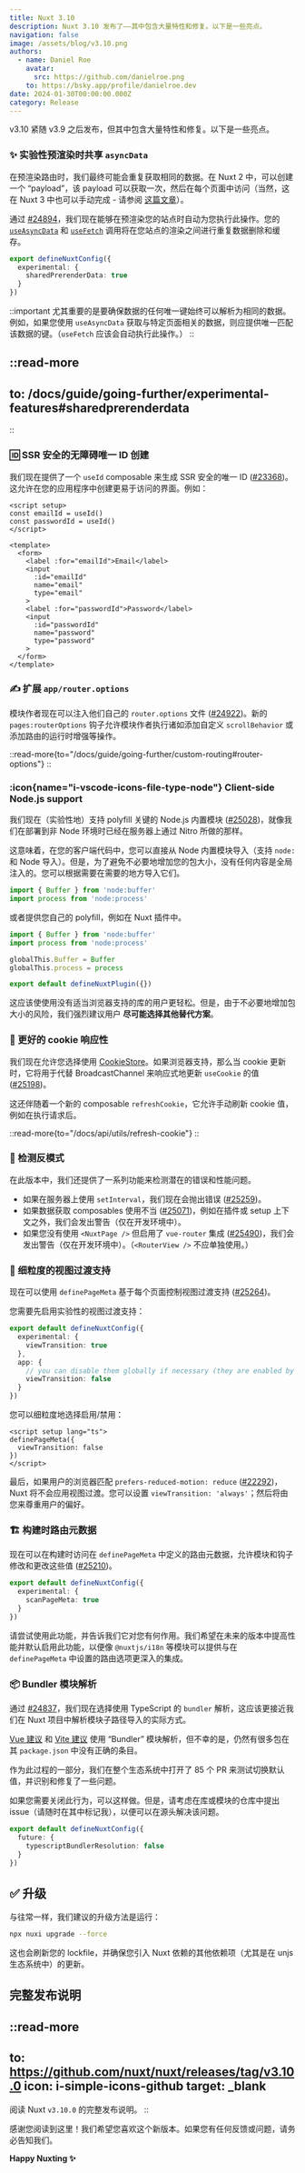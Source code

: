 ```yaml
---
title: Nuxt 3.10
description: Nuxt 3.10 发布了——其中包含大量特性和修复。以下是一些亮点。
navigation: false
image: /assets/blog/v3.10.png
authors:
  - name: Daniel Roe
    avatar:
      src: https://github.com/danielroe.png
    to: https://bsky.app/profile/danielroe.dev
date: 2024-01-30T00:00:00.000Z
category: Release
---
```


v3.10 紧随 v3.9 之后发布，但其中包含大量特性和修复。以下是一些亮点。

### ✨ 实验性预渲染时共享 `asyncData`

在预渲染路由时，我们最终可能会重复获取相同的数据。在 Nuxt 2 中，可以创建一个 “payload”，该 payload 可以获取一次，然后在每个页面中访问（当然，这在 Nuxt 3 中也可以手动完成 - 请参阅 [这篇文章](https://roe.dev/blog/shared-data-nuxt-generate)）。

通过 [#24894](https://github.com/nuxt/nuxt/pull/24894)，我们现在能够在预渲染您的站点时自动为您执行此操作。您的 [`useAsyncData`](/docs/api/composables/use-async-data) 和 [`useFetch`](/docs/api/composables/use-fetch) 调用将在您站点的渲染之间进行重复数据删除和缓存。

```ts [nuxt.config.ts]
export defineNuxtConfig({
  experimental: {
    sharedPrerenderData: true
  }
})
```

::important
尤其重要的是要确保数据的任何唯一键始终可以解析为相同的数据。例如，如果您使用 `useAsyncData` 获取与特定页面相关的数据，则应提供唯一匹配该数据的键。（`useFetch` 应该会自动执行此操作。）
::

::read-more
---
to: /docs/guide/going-further/experimental-features#sharedprerenderdata
---
::

### 🆔 SSR 安全的无障碍唯一 ID 创建

我们现在提供了一个 `useId` composable 来生成 SSR 安全的唯一 ID ([#23368](https://github.com/nuxt/nuxt/pull/23368))。这允许在您的应用程序中创建更易于访问的界面。例如：

```vue [components/MyForm.vue]
<script setup>
const emailId = useId()
const passwordId = useId()
</script>

<template>
  <form>
    <label :for="emailId">Email</label>
    <input
      :id="emailId"
      name="email"
      type="email"
    >
    <label :for="passwordId">Password</label>
    <input
      :id="passwordId"
      name="password"
      type="password"
    >
  </form>
</template>
```

### ✍️ 扩展 `app/router.options`

模块作者现在可以注入他们自己的 `router.options` 文件 ([#24922](https://github.com/nuxt/nuxt/pull/24922))。新的 `pages:routerOptions` 钩子允许模块作者执行诸如添加自定义 `scrollBehavior` 或添加路由的运行时增强等操作。

::read-more{to="/docs/guide/going-further/custom-routing#router-options"}
::

### :icon{name="i-vscode-icons-file-type-node"} Client-side Node.js support

我们现在（实验性地）支持 polyfill 关键的 Node.js 内置模块 ([#25028](https://github.com/nuxt/nuxt/pull/25028))，就像我们在部署到非 Node 环境时已经在服务器上通过 Nitro 所做的那样。

这意味着，在您的客户端代码中，您可以直接从 Node 内置模块导入（支持 `node:` 和 Node 导入）。但是，为了避免不必要地增加您的包大小，没有任何内容是全局注入的。您可以根据需要在需要的地方导入它们。

```ts [some-file.ts]
import { Buffer } from 'node:buffer'
import process from 'node:process'
```

或者提供您自己的 polyfill，例如在 Nuxt 插件中。

```ts [plugins/node.client.ts]
import { Buffer } from 'node:buffer'
import process from 'node:process'

globalThis.Buffer = Buffer
globalThis.process = process

export default defineNuxtPlugin({})
```

这应该使使用没有适当浏览器支持的库的用户更轻松。但是，由于不必要地增加包大小的风险，我们强烈建议用户 **尽可能选择其他替代方案**。

### 🍪 更好的 cookie 响应性

我们现在允许您选择使用 [CookieStore](https://developer.mozilla.org/en-US/docs/Web/API/CookieStore)。如果浏览器支持，那么当 cookie 更新时，它将用于代替 BroadcastChannel 来响应式地更新 `useCookie` 的值 ([#25198](https://github.com/nuxt/nuxt/pull/25198))。

这还伴随着一个新的 composable `refreshCookie`，它允许手动刷新 cookie 值，例如在执行请求后。

::read-more{to="/docs/api/utils/refresh-cookie"}
::

### 🏥 检测反模式

在此版本中，我们还提供了一系列功能来检测潜在的错误和性能问题。

- 如果在服务器上使用 `setInterval`，我们现在会抛出错误 ([#25259](https://github.com/nuxt/nuxt/pull/25259))。
- 如果数据获取 composables 使用不当 ([#25071](https://github.com/nuxt/nuxt/pull/25071))，例如在插件或 setup 上下文之外，我们会发出警告（仅在开发环境中）。
- 如果您没有使用 `<NuxtPage />` 但启用了 `vue-router` 集成 ([#25490](https://github.com/nuxt/nuxt/pull/25490))，我们会发出警告（仅在开发环境中）。（`<RouterView />` 不应单独使用。）

### 🧂 细粒度的视图过渡支持

现在可以使用 `definePageMeta` 基于每个页面控制视图过渡支持 ([#25264](https://github.com/nuxt/nuxt/pull/25264))。

您需要先启用实验性的视图过渡支持：

```ts [nuxt.config.ts]
export default defineNuxtConfig({
  experimental: {
    viewTransition: true
  },
  app: {
    // you can disable them globally if necessary (they are enabled by default)
    viewTransition: false
  }
})
```

您可以细粒度地选择启用/禁用：

```vue [pages/index.vue]
<script setup lang="ts">
definePageMeta({
  viewTransition: false
})
</script>
```

最后，如果用户的浏览器匹配 `prefers-reduced-motion: reduce` ([#22292](https://github.com/nuxt/nuxt/pull/22292))，Nuxt 将不会应用视图过渡。您可以设置 `viewTransition: 'always'`；然后将由您来尊重用户的偏好。

### 🏗️ 构建时路由元数据

现在可以在构建时访问在 `definePageMeta` 中定义的路由元数据，允许模块和钩子修改和更改这些值 ([#25210](https://github.com/nuxt/nuxt/pull/25210))。

```ts [nuxt.config.ts]
export default defineNuxtConfig({
  experimental: {
    scanPageMeta: true
  }
})
```

请尝试使用此功能，并告诉我们它对您有何作用。我们希望在未来的版本中提高性能并默认启用此功能，以便像 `@nuxtjs/i18n` 等模块可以提供与在 `definePageMeta` 中设置的路由选项更深入的集成。

### 📦 Bundler 模块解析

通过 [#24837](https://github.com/nuxt/nuxt/pull/24837)，我们现在选择使用 TypeScript 的 `bundler` 解析，这应该更接近我们在 Nuxt 项目中解析模块子路径导入的实际方式。

[Vue 建议](https://github.com/vuejs/tsconfig/blob/mainz/tsconfig.json#L24-L26) 和 [Vite 建议](https://vitejs.dev/guide/performance.html#reduce-resolve-operations) 使用 “Bundler” 模块解析，但不幸的是，仍然有很多包在其 `package.json` 中没有正确的条目。

作为此过程的一部分，我们在整个生态系统中打开了 85 个 PR 来测试切换默认值，并识别和修复了一些问题。

如果您需要关闭此行为，可以这样做。但是，请考虑在库或模块的仓库中提出 issue（请随时在其中标记我），以便可以在源头解决该问题。

```ts [nuxt.config.ts]
export default defineNuxtConfig({
  future: {
    typescriptBundlerResolution: false
  }
})
```

## ✅ 升级

与往常一样，我们建议的升级方法是运行：

```sh
npx nuxi upgrade --force
```

这也会刷新您的 lockfile，并确保您引入 Nuxt 依赖的其他依赖项（尤其是在 unjs 生态系统中）的更新。

## 完整发布说明

::read-more
---
to: https://github.com/nuxt/nuxt/releases/tag/v3.10.0
icon: i-simple-icons-github
target: _blank
---
阅读 Nuxt `v3.10.0` 的完整发布说明。
::

感谢您阅读到这里！我们希望您喜欢这个新版本。如果您有任何反馈或问题，请务必告知我们。

**Happy Nuxting ✨**
